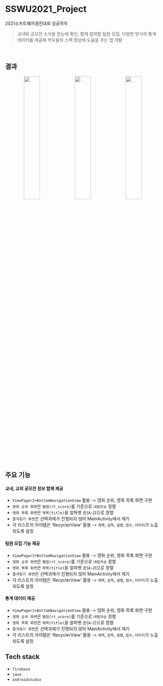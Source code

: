 # SSWU2021_Project
2021소프트웨어경진대회 성공하자

> 교내외 공모전 소식을 한눈에 확인, 함께 참여할 팀원 모집, 다양한 방식의 통계 데이터를 제공해 학우들의 스펙 향상에 도움을 주는 앱 개발
</br>

## 결과

<p align="center">
<img src="https://user-images.githubusercontent.com/77660379/168833273-0611bca5-a598-4688-851e-795b0a032929.gif" width="32%"/>
<img src="https://user-images.githubusercontent.com/77660379/168833432-62db5028-4c76-4e9b-89f0-d58a22a10d00.gif" width="32%"/>
<img src="https://user-images.githubusercontent.com/77660379/168833557-5b9d31d1-c4f7-4a17-bb61-acaf9d661f48.gif" width="32%"/>
</p>


## 주요 기능

#### 교내, 교외 공모전 정보 함께 제공
* `ViewPager2+BottomNavigationView` 활용 -> 영화 순위, 영화 목록 화면 구현
* `영화 순위 화면`은 `별점(rt_score)`를 기준으로 `내림차순` 정렬
* `영화 목록 화면`은 `제목(title)`을 알파벳 순(`A~Z`)으로 정렬
* `즐겨찾기 화면`은 선택과제가 진행되지 않아 MainActivity에서 제거
* 각 리스트의 아이템은 ‘RecyclerView’ 활용 -> `제목`, `감독`, `설명`, `점수`, `이미지`가 노출되도록 설정

#### 팀원 모집 기능 제공
* `ViewPager2+BottomNavigationView` 활용 -> 영화 순위, 영화 목록 화면 구현
* `영화 순위 화면`은 `별점(rt_score)`를 기준으로 `내림차순` 정렬
* `영화 목록 화면`은 `제목(title)`을 알파벳 순(`A~Z`)으로 정렬
* `즐겨찾기 화면`은 선택과제가 진행되지 않아 MainActivity에서 제거
* 각 리스트의 아이템은 ‘RecyclerView’ 활용 -> `제목`, `감독`, `설명`, `점수`, `이미지`가 노출되도록 설정

#### 통계 데이터 제공
* `ViewPager2+BottomNavigationView` 활용 -> 영화 순위, 영화 목록 화면 구현
* `영화 순위 화면`은 `별점(rt_score)`를 기준으로 `내림차순` 정렬
* `영화 목록 화면`은 `제목(title)`을 알파벳 순(`A~Z`)으로 정렬
* `즐겨찾기 화면`은 선택과제가 진행되지 않아 MainActivity에서 제거
* 각 리스트의 아이템은 ‘RecyclerView’ 활용 -> `제목`, `감독`, `설명`, `점수`, `이미지`가 노출되도록 설정



## Tech stack
- `firebase`
- `java`
- `androidstudio`
